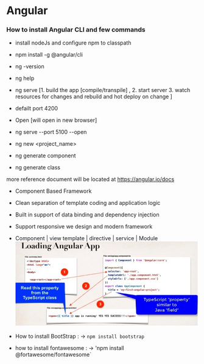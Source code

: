 # Angular
### How to install Angular CLI and few commands
- install nodeJs and configure npm to classpath
- npm install -g @angular/cli
- ng -version
- ng help
- ng serve [1. build the app [compile/transpile] , 2. start server 3. watch resources for changes and rebuild and hot deploy on change ]
- defailt port 4200
- Open [will open in new browser]
- ng serve --port 5100 --open 

- ng new <project_name>
- ng generate component <name-of-component>
- ng generate class <className> 


more reference document will be located at https://angular.io/docs

- Component Based Framework
- Clean separation of template coding and application logic
- Built in support of data binding and dependency injection
- Support responsive we design and modern framework 

- Component | view template | directive | service  | Module
![How does component works](https://github.com/zuned/angular/blob/master/HowDoesAppRootWorks.jpg)


- How to install BootStrap : -> `npm install bootstrap`
- how to install fontawesome : -> 'npm install @fortawesome/fontawesome`
